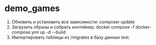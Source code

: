 # demo_games

1. Обновить и установить все зависимости:
   composer update
3. Загрузить образы и собрать контейнер:
   docker compose -f docker-compose.yml up -d --build
4. Импортировать таблицы из /migrates в базу данных test.
